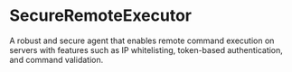 # SecureRemoteExecutor
A robust and secure agent that enables remote command execution on servers with features such as IP whitelisting, token-based authentication, and command validation.
